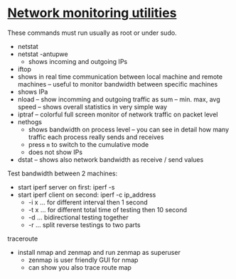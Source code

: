 # [Network monitoring utilities](http://linux.freeideas.cz/subdom/linux/network-monitoring-utilities/ "Permalink to Network monitoring utilities")


These commands must run usually as root or under sudo.

* netstat
* netstat -antupwe
  * shows incoming and outgoing IPs
* iftop
* shows in real time communication between local machine and remote machines – useful to monitor bandwidth between specific machines
* shows IPa
* nload – show incomming and outgoing traffic as sum – min. max, avg speed – shows overall statistics in very simple way
* iptraf – colorful full screen monitor of network traffic on packet level
* nethogs
  * shows bandwidth on process level – you can see in detail how many traffic each process really sends and receives
  * press `m` to switch to the cumulative mode
  * does not show IPs
* dstat – shows also network bandwidth as receive / send values

Test bandwidth between 2 machines:

* start iperf server on first: iperf -s
* start iperf client on second: iperf -c ip_address
  * -i x … for different interval then 1 second
  * -t x … for different total time of testing then 10 second
  * -d … bidirectional testing together
  * -r … split reverse testings to two parts

traceroute

* install nmap and zenmap and run zenmap as superuser
  * zenmap is user friendly GUI for nmap
  * can show you also trace route map
